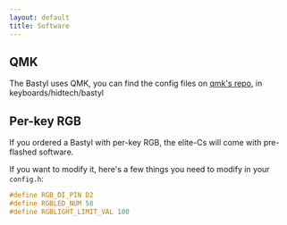 ```yaml
---
layout: default
title: Software
---
```


## QMK

The Bastyl uses QMK, you can find the config files on [qmk's repo](https://github.com/qmk/qmk_firmware), in keyboards/hidtech/bastyl

## Per-key RGB

If you ordered a Bastyl with per-key RGB, the elite-Cs will come with pre-flashed software.

If you want to modify it, here's a few things you need to modify in your `config.h`:

```h
#define RGB_DI_PIN D2
#define RGBLED_NUM 58
#define RGBLIGHT_LIMIT_VAL 100
```
